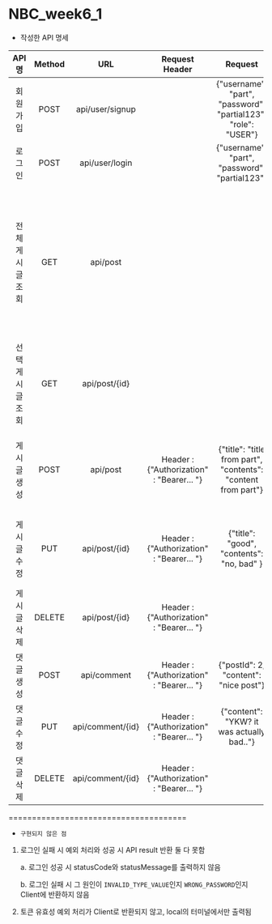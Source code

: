# NBC_week6_1

* 작성한 API 명세

|API 명|Method|URL|Request Header|Request|Response|Response Header|
|:---:|:---:|:---:|:---:|:---:|:---:|:---:|
|회원가입|POST|api/user/signup||{"username": "part", "password": "partial123", "role": "USER"}|{"msg": "SUCCESS_SIGN_UP", "statusCode": 200}||
|로그인|POST|api/user/login||{"username": "part", "password": "partial123"}|{"msg": "SUCCESS_LOGIN", "statusCode": 200}|Header : {"Authorization" : "Bearer... "}|
|전체 게시글 조회|GET|api/post|||[ {"title": "title from part", "username": "part", "contents": "content from part", "createdAt": "2023-06-28T10:00:04.032185", "modifiedAt": "2023-06-28T10:00:04.032185", "commentList": [] },  {"title": "good", "username": "part", "contents": "no, bad", "createdAt": "2023-06-28T09:59:48.081672", "modifiedAt": "2023-06-28T10:00:56.025748", "commentList": [] } ]||
|선택 게시글 조회|GET|api/post/{id}|||{"title": "title from part", "username": "part", "contents": "content from part", "createdAt": "2023-06-28T10:00:04.032185", "modifiedAt": "2023-06-28T10:00:04.032185", "commentList": [] }||
|게시글 생성|POST|api/post|Header : {"Authorization" : "Bearer... "}|{"title": "title from part", "contents": "content from part"}|{"title": "title from part", "username": "part", "contents": "content from part", "createdAt": "2023-06-28T10:00:04.0321854", "modifiedAt": "2023-06-28T10:00:04.0321854", "commentList": [] }||
|게시글 수정|PUT|api/post/{id}|Header : {"Authorization" : "Bearer... "}|{"title": "good", "contents": "no, bad" }|{"title": "good", "username": "part", "contents": "no, bad", "createdAt": "2023-06-28T09:59:48.081672", "modifiedAt": "2023-06-28T10:00:56.0170722", "commentList": [] }||
|게시글 삭제|DELETE|api/post/{id}|Header : {"Authorization" : "Bearer... "}||{"msg": "SUCCESS_DELETE_POST", "statusCode": 200}||
|댓글 생성|POST|api/comment|Header : {"Authorization" : "Bearer... "}|{"postId": 2, "content": "nice post"}|{"commentId": 1, "username": "part", "content": "nice post"}||
|댓글 수정|PUT|api/comment/{id}|Header : {"Authorization" : "Bearer... "}|{"content": "YKW? it was actually bad.."}|{"commentId": 1, "username": "part", "content": "YKW? it was actually bad.."}||
|댓글 삭제|DELETE|api/comment/{id}|Header : {"Authorization" : "Bearer... "}||{"msg": "SUCCESS_DELETE_COMMENT", "statusCode": 200}||

====================================== 

* `구현되지 않은 점`

1. 로그인 실패 시 예외 처리와 성공 시 API result 반환 둘 다 못함
   
    a. 로그인 성공 시 statusCode와 statusMessage를 출력하지 않음
   
    b. 로그인 실패 시 그 원인이 `INVALID_TYPE_VALUE`인지 `WRONG_PASSWORD`인지 Client에 반환하지 않음
2. 토큰 유효성 예외 처리가 Client로 반환되지 않고, local의 터미널에서만 출력됨
